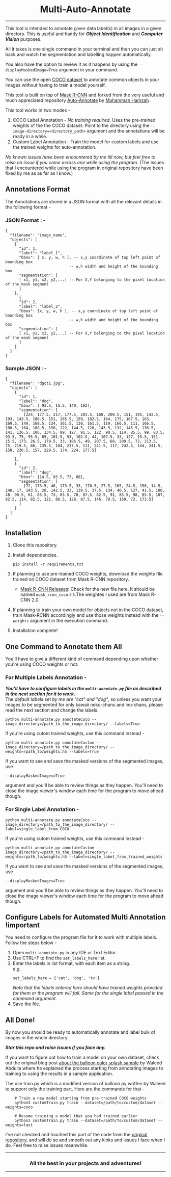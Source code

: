 # <center>Multi-Auto-Annotate</center>

---

This tool is intended to annotate given data label(s) in all images in a given directory. This is useful and handy for ***Object Identification*** and ***Computer Vision*** purposes.

All it takes is one single command in your terminal and then you can just sit back and watch the segmentation and labelling happen automatically.

You also have the option to review it as it happens by using the `--displayMaskedImage=True` argument in your command.

You can use the open [COCO dataset](https://cocodataset.org/) to annotate common objects in your images without having to train a model yourself.

This tool is built on top of [Mask R-CNN](https://github.com/matterport/Mask_RCNN) and forked from the very useful and much appreciated repository [Auto-Annotate](https://github.com/mdhmz1/Auto-Annotate) by [Muhamman Hamzah](https://github.com/mdhmz1).

This tool works in two modes -

1. COCO Label Annotation - *No training required*. Uses the pre-trained weights of the the COCO dataset. Point to the directory using the `--image-directory=<directory_path>` argument and the annotations will be ready in a while.
2. Custom Label Annotation - Train the model for custom labels  and use the trained weights for auto-annotation.

*No known issues have been encountered by me till now, but feel free to raise an issue if you come across one while using the program.* (The issues that I encountered while using the program in original repository have been fixed by me as as far as I know.)

## Annotations Format

The Annotations are stored in a JSON format with all the relevant details in the following format -

### JSON Format : -

```
{
  "filename": "image_name",
  "objects": [
    {
      "id": 1,
      "label": "label_1",
      "bbox": [ x, y, w, h ], -- x,y coordinate of top left point of bounding box
                            -- w,h width and height of the bounding box
      "segmentation": [
      [ x1, y1, x2, y2,...] -- For X,Y belonging to the pixel location of the mask segment
      ]
    },
      {
      "id": 2,
      "label": "label_2",
      "bbox": [x, y, w, h ], -- x,y coordinate of top left point of bounding box
                            -- w,h width and height of the bounding box
      "segmentation": [
      [ x1, y1, x2, y2,...] -- For X,Y belonging to the pixel location of the mask segment
      ]
    }
  ]
}
```

### Sample JSON : -

```
{
  "filename": "dgct1.jpg",
  "objects": [
    {
      "id": 1,
      "label": "dog",
      "bbox": [ 93.5, 15.5, 149, 162],
      "segmentation": [
        [224, 177.5, 217, 177.5, 203.5, 168, 200.5, 151, 195, 143.5, 193, 143.5, 186.5, 151, 185.5, 159, 182.5, 164, 175, 167.5, 163, 169.5, 149, 168.5, 134, 161.5, 130, 161.5, 119, 166.5, 111, 166.5, 108.5, 164, 108.5, 158, 122, 144.5, 128, 143.5, 132, 145.5, 136.5, 141, 136.5, 106, 134.5, 99, 127, 91.5, 122, 90.5, 114, 85.5, 99, 83.5, 93.5, 75, 95.5, 65, 101.5, 53, 102.5, 44, 107.5, 33, 127, 15.5, 151, 15.5, 173, 26.5, 179.5, 33, 186.5, 49, 207.5, 68, 209.5, 72, 213.5, 75, 219.5, 86, 235.5, 104, 237.5, 111, 241.5, 117, 242.5, 144, 241.5, 150, 236.5, 157, 229.5, 174, 224, 177.5]
      ]
    },
    {
      "id": 2,
      "label": "dog",
      "bbox": [14.5, 85.5, 73, 88],
      "segmentation": [
        [72, 173.5, 46, 173.5, 33, 170.5, 27.5, 165, 24.5, 156, 14.5, 148, 17, 143.5, 28, 142.5, 33, 139.5, 37.5, 134, 40.5, 127, 41.5, 100, 48, 90.5, 61, 85.5, 73, 85.5, 78, 87.5, 82.5, 91, 85.5, 98, 85.5, 107, 82.5, 114, 82.5, 121, 86.5, 128, 87.5, 146, 79.5, 169, 72, 173.5]
      ]
    }
  ]
}
```

## Installation

1. Clone this repository.
2. Install dependencies.
	```
	pip install -r requirements.txt
	```
3. If planning to use pre-trained COCO weights, download the weights file trained on COCO dataset from Mask R-CNN repository.
	- [Mask R-CNN Releases](https://github.com/matterport/Mask_RCNN/releases): Check for the new file here. It should be named `mask_rcnn_coco.h5`.The weightes I used are from Mask R-CNN 2.0.
	
4. If planning to train your own model for objects not in the COCO dataset, train Mask-RCNN accordingly and use those weights instead with the `--weights` argument in the execution command.
5. Installation complete!

## One Command to Annotate them All

You'll have to give a different kind of command depending upon whether you're using COCO weights or not.

### For Multiple Labels Annotation -

***You'll have to configure labels in the `multi-annotate.py` file as described in the next section for it to work.*** <br>
The *default labels set by me are "cat" and "dog"*, so unless you want your images to be segmented for only kawaii neko-chans and inu-chans, please read the next section and change the labels.

```
python multi-annotate.py annotateCoco --image_directory=/path_to_the_image_directory/ --labels=True
```

If you're using cutom trained weights, use this command instead -

```
python multi-annotate.py annotateCustom --image_directory=/path_to_the_image_directory/ --weights=/path_to/weights.h5 --labels=True
```

If you want to see and save the masked versions of the segmented images, use
```
--displayMaskedImages=True
```
argument and you'll be able to review things as they happen. You'll need to close the image viewer's window each time for the program to move ahead though.


### For Single Label Annotation -

```
python multi-annotate.py annotateCoco --image_directory=/path_to_the_image_directory/ --label=single_label_from_COCO
```

If you're using cutom trained weights, use this command instead -

```
python multi-annotate.py annotateCustom --image_directory=/path_to_the_image_directory/ --weights=/path_to/weights.h5 --label=single_label_from_trained_weights
```

If you want to see and save the masked versions of the segmented images, use
```
--displayMaskedImages=True
```
argument and you'll be able to review things as they happen. You'll need to close the image viewer's window each time for the program to move ahead though.

## Configure Labels for Automated Multi Annotation !important

You need to configure the program file for it to work with multiple labels. Follow the steps below -

1. Open `multi-annotate.py` in any IDE or Text Editor.
2. Use CTRL+F to find the `set_labels_here` list.
3. Enter the labels in list format, with each item as a string. <br>
	e.g.
	```
	set_labels_here = ['cat', 'dog', 'tv']
	```
	*Note that the labels entered here should have trained weights provided for them or the program will fail. Same for the single label passed in the command argument.*
4. Save the file.

## All Done!

By now you should be ready to automatically annotate and label bulk of images in the whole directory. <br>

***Star this repo and raise issues if you face any.***

If you want to figure out how to train a model on your own dataset, check out the original blog post [about the balloon color splash sample](https://engineering.matterport.com/splash-of-color-instance-segmentation-with-mask-r-cnn-and-tensorflow-7c761e238b46) by Waleed Abdulla where he explained the process starting from annotating images to training to using the results in a sample application.

The use train.py which is a modified version of balloon.py written by Waleed to support only the training part. Here are the commands for that -

```
    # Train a new model starting from pre-trained COCO weights
    python3 customTrain.py train --dataset=/path/to/custom/dataset --weights=coco

    # Resume training a model that you had trained earlier
    python3 customTrain.py train --dataset=/path/to/custom/dataset --weights=last
```

I've not checked and touched this part of the code from the [original repository](https://github.com/mdhmz1/Auto-Annotate), and will do so and smooth out any kinks and issues I face when I do. Feel free to raise issues meanwhile.

---

### <center> All the best in your projects and adventures! </center>

---